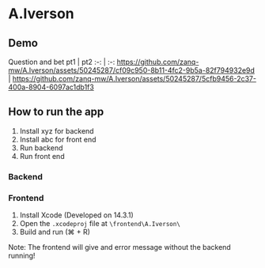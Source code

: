 # A.Iverson

## Demo
Question and bet
pt1 | pt2
:-: | :-:
https://github.com/zanq-mw/A.Iverson/assets/50245287/cf09c950-8b11-4fc2-9b5a-82f794932e9d | https://github.com/zanq-mw/A.Iverson/assets/50245287/5cfb9456-2c37-400a-8904-6097ac1db1f3

## How to run the app
1. Install xyz for backend
2. Install abc for front end
3. Run backend
4. Run front end

### Backend


### Frontend
1. Install Xcode (Developed on 14.3.1)
2. Open the `.xcodeproj` file at `\frontend\A.Iverson\`
3. Build and run (⌘ + R)

Note: The frontend will give and error message without the backend running!

